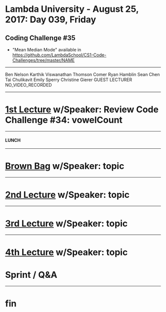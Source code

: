 # Lambda University - August 25, 2017: Day 039, Friday
## Coding Challenge #35
- "Mean Median Mode" available in https://github.com/LambdaSchool/CS1-Code-Challenges/tree/master/NAME
***
Ben Nelson
Karthik Viswanathan
Thomson Comer
Ryan Hamblin
Sean Chen
Tai Chulikavit
Emily Sperry
Christine Gierer
GUEST LECTURER
NO_VIDEO_RECORDED
***
# [1st Lecture](VIDEO_RECORDED_NOT_POSTED) w/Speaker: Review Code Challenge #34: vowelCount
***
#### LUNCH
***
# [Brown Bag](VIDEO_RECORDED_NOT_POSTED) w/Speaker: topic
***
# [2nd Lecture](VIDEO_RECORDED_NOT_POSTED) w/Speaker: topic
***
# [3rd Lecture](VIDEO_RECORDED_NOT_POSTED) w/Speaker: topic
***
# [4th Lecture](VIDEO_RECORDED_NOT_POSTED) w/Speaker: topic
# Sprint / Q&A
***
# fin
